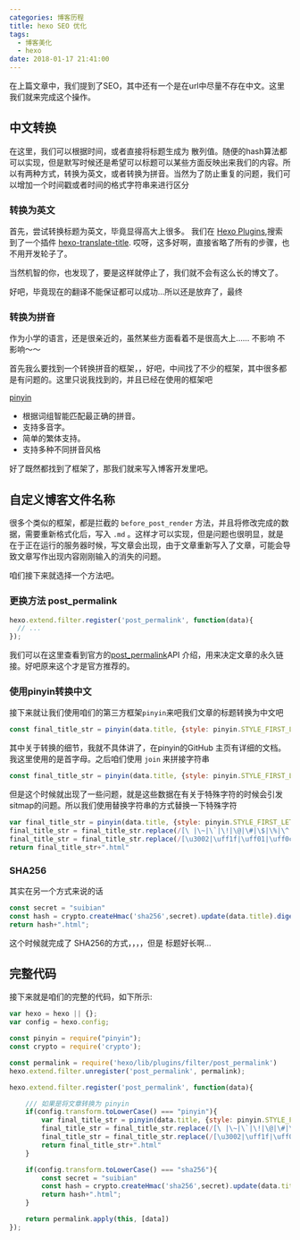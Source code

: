 ```yaml
---
categories: 博客历程
title: hexo SEO 优化
tags:
  - 博客美化
  - hexo
date: 2018-01-17 21:41:00
---
```


在上篇文章中，我们提到了SEO，其中还有一个是在url中尽量不存在中文。这里我们就来完成这个操作。

## 中文转换

在这里，我们可以根据时间，或者直接将标题生成为 散列值。随便的hash算法都可以实现，但是默写时候还是希望可以标题可以某些方面反映出来我们的内容。所以有两种方式，转换为英文，或者转换为拼音。当然为了防止重复的问题，我们可以增加一个时间戳或者时间的格式字符串来进行区分

### 转换为英文

首先，尝试转换标题为英文，毕竟显得高大上很多。 我们在 [Hexo Plugins](https://hexo.io/plugins/),搜索到了一个插件 [hexo-translate-title](https://github.com/cometlj/hexo-translate-title). 哎呀，这多好啊，直接省略了所有的步骤，也不用开发轮子了。

当然机智的你，也发现了，要是这样就停止了，我们就不会有这么长的博文了。

好吧，毕竟现在的翻译不能保证都可以成功...所以还是放弃了，最终

<!-- more -->

### 转换为拼音

作为小学的语言，还是很亲近的，虽然某些方面看着不是很高大上…… 不影响 不影响～～

首先我么要找到一个转换拼音的框架，，好吧，中间找了不少的框架，其中很多都是有问题的。这里只说我找到的，并且已经在使用的框架吧

[pinyin](https://github.com/hotoo/pinyin)

* 根据词组智能匹配最正确的拼音。
* 支持多音字。
* 简单的繁体支持。
* 支持多种不同拼音风格

好了既然都找到了框架了，那我们就来写入博客开发里吧。

## 自定义博客文件名称

很多个类似的框架，都是拦截的 `before_post_render` 方法，并且将修改完成的数据，需要重新格式化后，写入 `.md` 。这样才可以实现，但是问题也很明显，就是在于正在运行的服务器时候，写文章会出现，由于文章重新写入了文章，可能会导致文章写作出现内容刚刚输入的消失的问题。

咱们接下来就选择一个方法吧。

### 更换方法 post_permalink

````js
hexo.extend.filter.register('post_permalink', function(data){
  // ...
});
````

我们可以在这里查看到官方的[post_permalink](https://hexo.io/zh-cn/api/filter.html#post-permalink)API 介绍，用来决定文章的永久链接。好吧原来这个才是官方推荐的。

### 使用pinyin转换中文
接下来就让我们使用咱们的第三方框架`pinyin`来吧我们文章的标题转换为中文吧

````js
const final_title_str = pinyin(data.title, {style: pinyin.STYLE_FIRST_LETTER, heteronym: true})
````

其中关于转换的细节，我就不具体讲了，在pinyin的GitHub 主页有详细的文档。我这里使用的是首字母。之后咱们使用 `join` 来拼接字符串
````js
const final_title_str = pinyin(data.title, {style: pinyin.STYLE_FIRST_LETTER, heteronym: true}).join("")
````

但是这个时候就出现了一些问题，就是这些数据在有关于特殊字符的时候会引发sitmap的问题。所以我们使用替换字符串的方式替换一下特殊字符
````js
var final_title_str = pinyin(data.title, {style: pinyin.STYLE_FIRST_LETTER, heteronym: true}).join("");
final_title_str = final_title_str.replace(/[\ |\~|\`|\!|\@|\#|\$|\%|\^|\&|\*|\(|\)|\-|\_|\+|\=|\||\\|\[|\]|\{|\}|\;|\:|\"|\'|\,|\<|\.|\>|\/|\?]/g, "");
final_title_str = final_title_str.replace(/[\u3002|\uff1f|\uff01|\uff0c|\u3001|\uff1b|\uff1a|\u201c|\u201d|\u2018|\u2019|\uff08|\uff09|\u300a|\u300b|\u3008|\u3009|\u3010|\u3011|\u300e|\u300f|\u300c|\u300d|\ufe43|\ufe44|\u3014|\u3015|\u2026|\u2014|\uff5e|\ufe4f|\uffe5]/, "");
return final_title_str+".html"
````
### SHA256
其实在另一个方式来说的话
````js
const secret = "suibian"
const hash = crypto.createHmac('sha256',secret).update(data.title).digest("hex");
return hash+".html";
````

这个时候就完成了 SHA256的方式，，，，但是 标题好长啊...

## 完整代码

接下来就是咱们的完整的代码，如下所示:

````js
var hexo = hexo || {};
var config = hexo.config;

const pinyin = require("pinyin");
const crypto = require('crypto');

const permalink = require('hexo/lib/plugins/filter/post_permalink')
hexo.extend.filter.unregister('post_permalink', permalink);

hexo.extend.filter.register('post_permalink', function(data){

    /// 如果是将文章转换为 pinyin
    if(config.transform.toLowerCase() === "pinyin"){
        var final_title_str = pinyin(data.title, {style: pinyin.STYLE_FIRST_LETTER, heteronym: true}).join("");
        final_title_str = final_title_str.replace(/[\ |\~|\`|\!|\@|\#|\$|\%|\^|\&|\*|\(|\)|\-|\_|\+|\=|\||\\|\[|\]|\{|\}|\;|\:|\"|\'|\,|\<|\.|\>|\/|\?]/g, "");
        final_title_str = final_title_str.replace(/[\u3002|\uff1f|\uff01|\uff0c|\u3001|\uff1b|\uff1a|\u201c|\u201d|\u2018|\u2019|\uff08|\uff09|\u300a|\u300b|\u3008|\u3009|\u3010|\u3011|\u300e|\u300f|\u300c|\u300d|\ufe43|\ufe44|\u3014|\u3015|\u2026|\u2014|\uff5e|\ufe4f|\uffe5]/, "");
        return final_title_str+".html"
    }

    if(config.transform.toLowerCase() === "sha256"){
        const secret = "suibian"
        const hash = crypto.createHmac('sha256',secret).update(data.title).digest("hex");
        return hash+".html";
    }

    return permalink.apply(this, [data])
});
````
